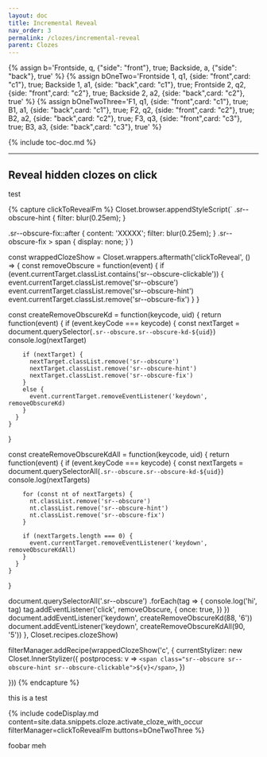 ```yaml
---
layout: doc
title: Incremental Reveal
nav_order: 3
permalink: /clozes/incremental-reveal
parent: Clozes
---
```


{% assign b='Frontside, q, {"side": "front"}, true; Backside, a, {"side": "back"}, true' %}
{% assign bOneTwo='Frontside 1, q1, {side: "front",card: "c1"}, true; Backside 1, a1, {side: "back",card: "c1"}, true; Frontside 2, q2, {side: "front",card: "c2"}, true; Backside 2, a2, {side: "back",card: "c2"}, true' %}
{% assign bOneTwoThree='F1, q1, {side: "front",card: "c1"}, true; B1, a1, {side: "back",card: "c1"}, true; F2, q2, {side: "front",card: "c2"}, true; B2, a2, {side: "back",card: "c2"}, true; F3, q3, {side: "front",card: "c3"}, true; B3, a3, {side: "back",card: "c3"}, true' %}

{% include toc-doc.md %}

---
## Reveal hidden clozes on click

test

{% capture clickToRevealFm %}
Closet.browser.appendStyleScript(`
.sr--obscure-hint {
  filter: blur(0.25em);
}

.sr--obscure-fix::after {
  content: 'XXXXX';
  filter: blur(0.25em);
}
.sr--obscure-fix > span {
  display: none;
}`)

const wrappedClozeShow = Closet.wrappers.aftermath('clickToReveal', () => {
  const removeObscure = function(event) {
    if (event.currentTarget.classList.contains('sr--obscure-clickable')) {
      event.currentTarget.classList.remove('sr--obscure')
      event.currentTarget.classList.remove('sr--obscure-hint')
      event.currentTarget.classList.remove('sr--obscure-fix')
    }
  }

  const createRemoveObscureKd = function(keycode, uid) {
    return function(event) {
      if (event.keyCode === keycode) {
        const nextTarget = document.querySelector(`.sr--obscure.sr--obscure-kd-${uid}`)
        console.log(nextTarget)

        if (nextTarget) {
          nextTarget.classList.remove('sr--obscure')
          nextTarget.classList.remove('sr--obscure-hint')
          nextTarget.classList.remove('sr--obscure-fix')
        }
        else {
          event.currentTarget.removeEventListener('keydown', removeObscureKd)
        }
      }
    }
  }

  const createRemoveObscureKdAll = function(keycode, uid) {
    return function(event) {
      if (event.keyCode === keycode) {
        const nextTargets = document.querySelectorAll(`.sr--obscure.sr--obscure-kd-${uid}`)
        console.log(nextTargets)

        for (const nt of nextTargets) {
          nt.classList.remove('sr--obscure')
          nt.classList.remove('sr--obscure-hint')
          nt.classList.remove('sr--obscure-fix')
        }

        if (nextTargets.length === 0) {
          event.currentTarget.removeEventListener('keydown', removeObscureKdAll)
        }
      }
    }
  }

  document.querySelectorAll('.sr--obscure')
    .forEach(tag => {
      console.log('hi', tag)
      tag.addEventListener('click', removeObscure, {
        once: true,
      })
    })
  document.addEventListener('keydown', createRemoveObscureKd(88, '6'))
  document.addEventListener('keydown', createRemoveObscureKdAll(90, '5'))
}, Closet.recipes.clozeShow)

filterManager.addRecipe(wrappedClozeShow('c', {
  currentStylizer: new Closet.InnerStylizer({
    postprocess: v => `<span class="sr--obscure sr--obscure-hint sr--obscure-clickable">${v}</span>`,
  })
  
}))
{% endcapture %}

this is a test

{% include codeDisplay.md content=site.data.snippets.cloze.activate_cloze_with_occur filterManager=clickToRevealFm buttons=bOneTwoThree %}

foobar meh
